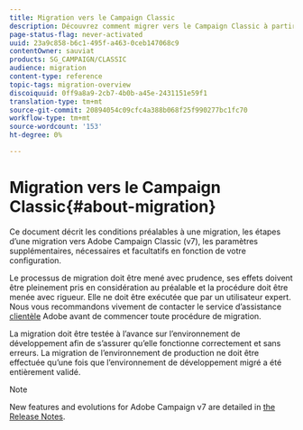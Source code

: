 ```yaml
---
title: Migration vers le Campaign Classic
description: Découvrez comment migrer vers le Campaign Classic à partir d’une version précédente de Campaign
page-status-flag: never-activated
uuid: 23a9c858-b6c1-495f-a463-0ceb147068c9
contentOwner: sauviat
products: SG_CAMPAIGN/CLASSIC
audience: migration
content-type: reference
topic-tags: migration-overview
discoiquuid: 0ff9a8a9-2cb7-4b0b-a45e-2431151e59f1
translation-type: tm+mt
source-git-commit: 20894054c09cfc4a388b068f25f990277bc1fc70
workflow-type: tm+mt
source-wordcount: '153'
ht-degree: 0%

---
```



# Migration vers le Campaign Classic{#about-migration}

Ce document décrit les conditions préalables à une migration, les étapes d’une migration vers Adobe Campaign Classic (v7), les paramètres supplémentaires, nécessaires et facultatifs en fonction de votre configuration.

Le processus de migration doit être mené avec prudence, ses effets doivent être pleinement pris en considération au préalable et la procédure doit être menée avec rigueur. Elle ne doit être exécutée que par un utilisateur expert. Nous vous recommandons vivement de contacter le service d’assistance [clientèle](https://helpx.adobe.com/enterprise/admin-guide.html/enterprise/using/support-for-experience-cloud.ug.html) Adobe avant de commencer toute procédure de migration.

La migration doit être testée à l’avance sur l’environnement de développement afin de s’assurer qu’elle fonctionne correctement et sans erreurs. La migration de l’environnement de production ne doit être effectuée qu’une fois que l’environnement de développement migré a été entièrement validé.

>[!NOTE]
>
>New features and evolutions for Adobe Campaign v7 are detailed in [the Release Notes](../../rn/using/latest-release.md).
